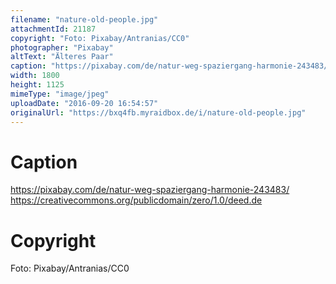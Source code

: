 ```yaml
---
filename: "nature-old-people.jpg"
attachmentId: 21187
copyright: "Foto: Pixabay/Antranias/CC0"
photographer: "Pixabay"
altText: "Älteres Paar"
caption: "https://pixabay.com/de/natur-weg-spaziergang-harmonie-243483/\nhttps://creativecommons.org/publicdomain/zero/1.0/deed.de"
width: 1800
height: 1125
mimeType: "image/jpeg"
uploadDate: "2016-09-20 16:54:57"
originalUrl: "https://bxq4fb.myraidbox.de/i/nature-old-people.jpg"
---
```


# Caption

https://pixabay.com/de/natur-weg-spaziergang-harmonie-243483/
https://creativecommons.org/publicdomain/zero/1.0/deed.de

# Copyright

Foto: Pixabay/Antranias/CC0

